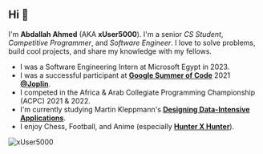 ## Hi 👋
I'm **Abdallah Ahmed** (AKA **xUser5000**). I'm a senior _CS Student_, _Competitive Programmer_, and _Software Engineer_. I love to solve problems, build cool projects, and share my knowledge with my fellows.

- I was a Software Engineering Intern at Microsoft Egypt in 2023.
- I was a successful participant at [**Google Summer of Code**](https://summerofcode.withgoogle.com/) 2021 [**@Joplin**](https://github.com/joplin).
- I competed in the Africa & Arab Collegiate Programming Championship (ACPC) 2021 & 2022.
- I'm currently studying Martin Kleppmann's [**Designing Data-Intensive Applications**](https://www.amazon.com/Designing-Data-Intensive-Applications-Reliable-Maintainable/dp/1449373321).
- I enjoy Chess, Football, and Anime (especially [**Hunter X Hunter**](https://www.imdb.com/title/tt2098220/)).


<img src="https://komarev.com/ghpvc/?username=xUser5000&label=Profile%20views&color=0e75b6&style=flat" alt="xUser5000" />
